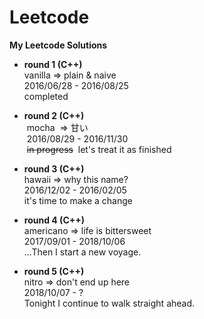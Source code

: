 # Leetcode

**My Leetcode Solutions**

- **round 1 (C++)**  
  vanilla => plain & naive  
  2016/06/28 - 2016/08/25  
  completed  

- **round 2 (C++)**  
  mocha  => 甘い  
  2016/08/29 - 2016/11/30  
  ~~in progress~~  let's treat it as finished  

- **round 3 (C++)**  
  hawaii => why this name?  
  2016/12/02 - 2016/02/05  
  it's time to make a change  

- **round 4 (C++)**  
  americano => life is bittersweet  
  2017/09/01 - 2018/10/06  
  ...Then I start a new voyage.  

- **round 5 (C++)**  
  nitro => don't end up here  
  2018/10/07 - ?  
  Tonight I continue to walk straight ahead.  
